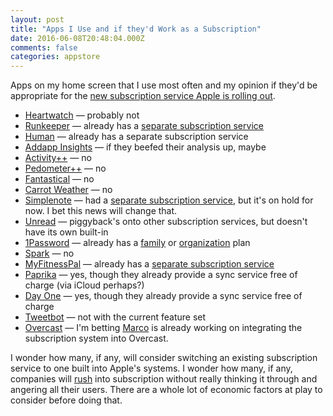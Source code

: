 ```yaml
---
layout: post
title: "Apps I Use and if they'd Work as a Subscription"
date: 2016-06-08T20:48:04.000Z
comments: false
categories: appstore
---
```

Apps on my home screen that I use most often and my opinion if they'd be appropriate for the [new subscription service Apple is rolling out](https://developer.apple.com/app-store/subscriptions/whats-new/).

* [Heartwatch](https://geo.itunes.apple.com/us/app/heartwatch.-view-get-notified/id1062745479?mt=8) — probably not
* [Runkeeper](https://geo.itunes.apple.com/us/app/runkeeper-gps-running-walk/id300235330?mt=8) — already has a [separate subscription service](https://runkeeper.com/go?utm_campaign=gogeneral&utm_medium=web&pchannel=web.mark.nav&utm_source=homepage)
* [Human](https://geo.itunes.apple.com/us/app/human-activity-tracker-walking/id692721875?mt=8) — already has a separate subscription service
* [Addapp Insights](https://geo.itunes.apple.com/us/app/addapp-insights/id893111432?mt=8) — if they beefed their analysis up, maybe
* [Activity++](https://geo.itunes.apple.com/us/app/activity++/id1089666978?mt=8) — no
* [Pedometer++](https://geo.itunes.apple.com/us/app/pedometer++/id712286167?mt=8) — no
* [Fantastical](https://geo.itunes.apple.com/us/app/fantastical-2-for-ipad-calendar/id830708155?mt=8) — no
* [Carrot Weather](https://geo.itunes.apple.com/us/app/carrot-weather-talking-forecast/id961390574?mt=8) — no
* [Simplenote](https://geo.itunes.apple.com/us/app/simplenote/id289429962?mt=8) — had a [separate subscription service](https://simplenote.com/premium/), but it's on hold for now. I bet this news will change that.
* [Unread](https://geo.itunes.apple.com/us/app/unread-rss-news-reader/id911364254?mt=8) — piggyback's onto other subscription services, but doesn't have its own built-in
* [1Password](https://geo.itunes.apple.com/us/app/1password-password-manager/id568903335?mt=8) — already has a [family](https://1password.com/families/) or [organization](https://1password.com/teams/) plan
* [Spark](https://geo.itunes.apple.com/us/app/spark-love-your-email-again/id997102246?mt=8) — no
* [MyFitnessPal](https://geo.itunes.apple.com/us/app/calorie-counter-diet-tracker/id341232718?mt=8) — already has a [separate subscription service](http://blog.myfitnesspal.com/introducing-myfitnesspal-upgrade/)
* [Paprika](https://geo.itunes.apple.com/us/app/paprika-recipe-manager-for/id406732590?mt=8) — yes, though they already provide a sync service free of charge (via iCloud perhaps?)
* [Day One](https://geo.itunes.apple.com/us/app/day-one-2-diary-+-journal/id1044867788?mt=8) — yes, though they already provide a sync service free of charge
* [Tweetbot](https://geo.itunes.apple.com/us/app/tweetbot-4-for-twitter/id1018355599?mt=8) — not with the current feature set
* [Overcast](https://geo.itunes.apple.com/us/app/overcast-podcast-player/id888422857?mt=8) — I'm betting [Marco](https://marco.org/) is already working on integrating the subscription system into Overcast.

I wonder how many, if any, will consider switching an existing subscription service to one built into Apple's systems. I wonder how many, if any, companies will [rush](http://mjtsai.com/blog/2016/04/06/textexpander-6-and-textexpander-com/) into subscription without really thinking it through and angering all their users. There are a whole lot of economic factors at play to consider before doing that.
